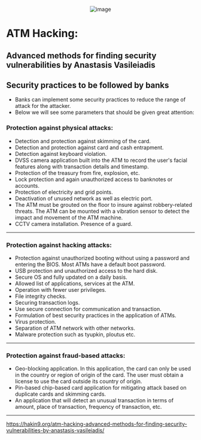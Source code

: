 <div align="center">

![image](https://user-images.githubusercontent.com/51442719/177638677-1ad4df13-28b8-4166-902e-66d981a3ecfa.png)

</div>

# ATM Hacking: 
## Advanced methods for finding security vulnerabilities by Anastasis Vasileiadis


## Security practices to be followed by banks
- Banks can implement some security practices to reduce the range of attack for the attacker. 
- Below we will see some parameters that should be given great attention:

### Protection against physical attacks:
- Detection and protection against skimming of the card.
- Detection and protection against card and cash entrapment.
- Detection against keyboard violation.
- DVSS camera application built into the ATM to record the user's facial features along with transaction details and timestamp.
- Protection of the treasury from fire, explosion, etc.
- Lock protection and again unauthorized access to banknotes or accounts.
- Protection of electricity and grid points.
- Deactivation of unused network as well as electric port.
- The ATM must be grouted on the floor to insure against robbery-related threats. The ATM can be mounted with a vibration sensor to detect the impact and movement of the ATM machine.
- CCTV camera installation. Presence of a guard.

---

### Protection against hacking attacks:
- Protection against unauthorized booting without using a password and entering the BIOS. Most ATMs have a default boot password.
- USB protection and unauthorized access to the hard disk.
- Secure OS and fully updated on a daily basis.
- Allowed list of applications, services at the ATM.
- Operation with fewer user privileges.
- File integrity checks.
- Securing transaction logs.
- Use secure connection for communication and transaction.
- Formulation of best security practices in the application of ATMs.
- Virus protection.
- Separation of ATM network with other networks.
- Malware protection such as tyupkin, ploutus etc.

---

### Protection against fraud-based attacks:
- Geo-blocking application. In this application, the card can only be used in the country or region of origin of the card. The user must obtain a license to use the card outside its country of origin.
- Pin-based chip-based card application for mitigating attack based on duplicate cards and skimming cards.
- An application that will detect an unusual transaction in terms of amount, place of transaction, frequency of transaction, etc.

---

https://hakin9.org/atm-hacking-advanced-methods-for-finding-security-vulnerabilities-by-anastasis-vasileiadis/
